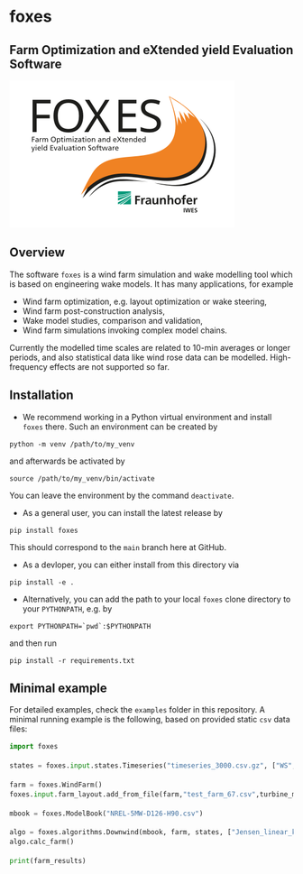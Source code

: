 # foxes
## Farm Optimization and eXtended yield Evaluation Software

![](docs/logo/Logo_FOXES_IWES.svg)

## Overview
The software `foxes` is a wind farm simulation and wake modelling tool which is based on engineering wake models. It has many applications, for example
- Wind farm optimization, e.g. layout optimization or wake steering,
- Wind farm post-construction analysis,
- Wake model studies, comparison and validation,
- Wind farm simulations invoking complex model chains.

Currently the modelled time scales are related to 10-min averages or longer periods, and also statistical data like wind rose data can be modelled. High-frequency effects are not supported so far.

## Installation
- We recommend working in a Python virtual environment and install `foxes` there. Such an environment can be created by
```
python -m venv /path/to/my_venv
```
and afterwards be activated by
```
source /path/to/my_venv/bin/activate
```
You can leave the environment by the command `deactivate`.
- As a general user, you can install the latest release by
```
pip install foxes
```
This should correspond to the `main` branch here at GitHub.
- As a devloper, you can either install from this directory via
```
pip install -e .
```
- Alternatively, you can add the path to your local `foxes` clone directory to your `PYTHONPATH`, e.g. by
```
export PYTHONPATH=`pwd`:$PYTHONPATH
```
and then run
```
pip install -r requirements.txt
```

## Minimal example

For detailed examples, check the `examples` folder in this repository. A minimal running example is the following, based on provided static `csv` data files:
```python
import foxes

states = foxes.input.states.Timeseries("timeseries_3000.csv.gz", ["WS", "WD","TI","RHO"])

farm = foxes.WindFarm()
foxes.input.farm_layout.add_from_file(farm,"test_farm_67.csv",turbine_models=["Pct"])

mbook = foxes.ModelBook("NREL-5MW-D126-H90.csv")

algo = foxes.algorithms.Downwind(mbook, farm, states, ["Jensen_linear_k007"])
algo.calc_farm()

print(farm_results)
```